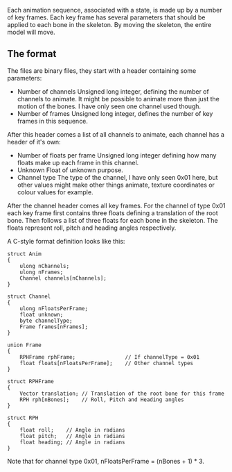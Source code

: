 Each animation sequence, associated with a state, is made up by a number
of key frames. Each key frame has several parameters that should be
applied to each bone in the skeleton. By moving the skeleton, the entire
model will move.

## The format

The files are binary files, they start with a header containing some
parameters:

  - Number of channels
    Unsigned long integer, defining the number of channels to animate.
    It might be possible to animate more than just the motion of the
    bones. I have only seen one channel used though.
  - Number of frames
    Unsigned long integer, defines the number of key frames in this
    sequence.

After this header comes a list of all channels to animate, each channel
has a header of it's own:

  - Number of floats per frame
    Unsigned long integer defining how many floats make up each frame in
    this channel.
  - Unknown
    Float of unknown purpose.
  - Channel type
    The type of the channel, I have only seen 0x01 here, but other
    values might make other things animate, texture coordinates or
    colour values for example.

After the channel header comes all key frames. For the channel of type
0x01 each key frame first contains three floats defining a translation
of the root bone. Then follows a list of three floats for each bone in
the skeleton. The floats represent roll, pitch and heading angles
respectively.

A C-style format definition looks like this:

```
struct Anim
{
    ulong nChannels;
    ulong nFrames;
    Channel channels[nChannels];
}
```

```
struct Channel
{
    ulong nFloatsPerFrame;
    float unknown;
    byte channelType;
    Frame frames[nFrames];
}
```

```
union Frame
{
    RPHFrame rphFrame;                // If channelType = 0x01
    float floats[nFloatsPerFrame];    // Other channel types
}
```

```
struct RPHFrame
{
    Vector translation; // Translation of the root bone for this frame
    RPH rph[nBones];    // Roll, Pitch and Heading angles
}
```

```
struct RPH
{
    float roll;    // Angle in radians
    float pitch;   // Angle in radians
    float heading; // Angle in radians
}
```

Note that for channel type 0x01, nFloatsPerFrame = (nBones + 1) \* 3.
